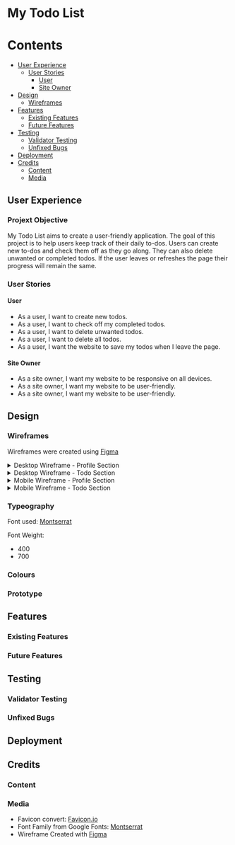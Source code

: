 # My Todo List

# Contents 
- [User Experience](#user-experience)
  - [User Stories](#user-stories)
    - [User](#user)
    - [Site Owner](#site-owner)
- [Design](#design)
  - [Wireframes](#wireframes)
- [Features](#features)
  - [Existing Features](#existing-features)
  - [Future  Features](#future-features)
- [Testing](#testing)
  - [Validator Testing](#validator-testing)
  - [Unfixed Bugs](#unfixed-bugs)
- [Deployment](#deployment)
- [Credits](#credits)
  - [Content](#content)
  - [Media](#media)

## User Experience 

### Projext Objective 
My Todo List aims to create a user-friendly application. The goal of this project is to help users keep track of their daily to-dos. Users can create new to-dos and check them off as they go along. They can also delete unwanted or completed todos. If the user leaves or refreshes the page their progress will remain the same.

### User Stories 

#### User
- As a user, I want to create new todos.
- As a user, I want to check off my completed todos.
- As a user, I want to delete unwanted todos.
- As a user, I want to delete all todos.
- As a user, I want the website to save my todos when I leave the page.

#### Site Owner
- As a site owner, I want my website to be responsive on all devices.
- As a site owner, I want my website to be user-friendly.
- As a site owner, I want my website to be user-friendly.

## Design 

### Wireframes

Wireframes were created using [Figma](https://www.figma.com/)

<details>
<summary>Desktop Wireframe - Profile Section</summary>
<img src="readme-assets/images/Wireframe-Desktop-Profile.jpg" alt="Desktop Wirefram Profile">
</details>

<details>
<summary>Desktop Wireframe - Todo Section</summary>
<img src="readme-assets/images/Wireframe-Desktop-Todo.jpg" alt="Desktop Wirefram Todo">
</details>

<details>
<summary>Mobile Wireframe - Profile Section</summary>
<img src="readme-assets/images/Wireframe-Mobile-Profile.jpg" alt="Mobile Wirefram Profile">
</details>

<details>
<summary>Mobile Wireframe - Todo Section</summary>
<img src="readme-assets/images/Wireframe-Mobile-Todo.jpg" alt="Mobile Wirefram Todo">
</details>

### Typeography

Font used: [Montserrat](https://fonts.google.com/specimen/Montserrat)

Font Weight:
- 400
- 700

### Colours

### Prototype 

## Features

### Existing Features

### Future Features

## Testing 

### Validator Testing

### Unfixed Bugs

## Deployment 

## Credits

### Content

### Media

- Favicon convert: [Favicon.io](https://favicon.io/favicon-converter/)
- Font Family from Google Fonts: [Montserrat](https://fonts.google.com/specimen/Montserrat)
- Wireframe Created with [Figma](https://www.figma.com/)
